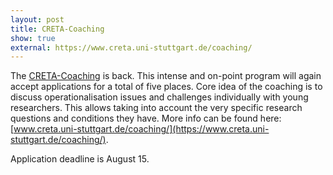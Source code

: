```yaml
---
layout: post
title: CRETA-Coaching
show: true
external: https://www.creta.uni-stuttgart.de/coaching/
---
```


The [CRETA-Coaching](https://www.creta.uni-stuttgart.de/coaching/) is back. This intense and on-point program will again accept applications for a total of five places. Core idea of the coaching is to discuss operationalisation issues and challenges individually with young researchers. This allows taking into account the very specific research questions and conditions they have. More info can be found here: [www.creta.uni-stuttgart.de/coaching/](https://www.creta.uni-stuttgart.de/coaching/).

Application deadline is August 15.